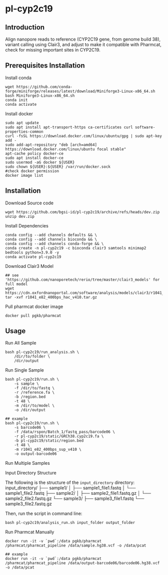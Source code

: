# pl-cyp2c19
## Introduction
Align nanopore reads to reference (CYP2C19 gene, from genome build 38), variant calling using Clair3, and adjust to make it compatible with Pharmcat, check for missing important sites in CYP2C19.

## Prerequisites Installation
Install conda
```
wget https://github.com/conda-forge/miniforge/releases/latest/download/Miniforge3-Linux-x86_64.sh
bash Miniforge3-Linux-x86_64.sh
conda init
conda activate
```

Install docker
```
sudo apt update
sudo apt install apt-transport-https ca-certificates curl software-properties-common
curl -fsSL https://download.docker.com/linux/ubuntu/gpg | sudo apt-key add -
sudo add-apt-repository "deb [arch=amd64] https://download.docker.com/linux/ubuntu focal stable"
apt-cache policy docker-ce
sudo apt install docker-ce
sudo usermod -aG docker ${USER}
sudo chown ${USER}:${USER} /var/run/docker.sock
#check docker permission
docker image list
```


## Installation
Download Source code
```
wget https://github.com/bgsi-id/pl-cyp2c19/archive/refs/heads/dev.zip
unzip dev.zip
```

Install Dependencies
```
conda config --add channels defaults && \
conda config --add channels bioconda && \
conda config --add channels conda-forge && \
conda create -n pl-cyp2c19 -c bioconda clair3 samtools minimap2 bedtools python=3.9.0 -y
conda activate pl-cyp2c19
```

Download Clair3 Model
```
## see 'https://github.com/nanoporetech/rerio/tree/master/clair3_models' for full model
wget https://cdn.oxfordnanoportal.com/software/analysis/models/clair3/r1041_e82_400bps_hac_v430.tar.gz
tar -xvf r1041_e82_400bps_hac_v410.tar.gz
```

Pull pharmcat docker image
```
docker pull pgkb/pharmcat
```

## Usage
Run All Sample
```
bash pl-cyp2c19/run_analysis.sh \
    /dir/to/folder \
    /dir/output
```

Run Single Sample
```
bash pl-cyp2c19/run.sh \
    -s sample \
    -f /dir/to/fastq \
    -r /reference.fa \
    -b /region.bed
    -t 48 \
    -m /dir/to/model \
    -o /dir/output

## example
bash pl-cyp2c19/run.sh \
    -s barcode06 \
    -f /data/rspon/Batch_1/fastq_pass/barcode06 \
    -r pl-cyp2c19/static/GRCh38.cyp2c19.fa \
    -b pl-cyp2c19/static/region.bed
    -t 48 \
    -m r1041_e82_400bps_sup_v410 \
    -o output-barcode06
```

Run Multiple Samples

Input Directory Structure

The following is the structure of the `input_directory` directory:
input_directory/
├── sample1/
│   ├── sample1_file1.fastq
│   └── sample1_file2.fastq
├── sample2/
│   ├── sample2_file1.fastq.gz
│   └── sample2_file2.fastq.gz
└── sample3/
    ├── sample3_file1.fastq
    └── sample3_file2.fastq.gz

Then, run the script in command line:
```
bash pl-cyp2c19/analysis_run.sh input_folder output_folder
```


Run Pharmcat Manually
```
docker run -it -v `pwd`:/data pgkb/pharmcat /pharmcat/pharmcat_pipeline /data/sample.hg38.vcf -o /data/pcat

## example
docker run -it -v `pwd`:/data pgkb/pharmcat /pharmcat/pharmcat_pipeline /data/output-barcode06/barcode06.hg38.vcf -o /data/pcat
```



